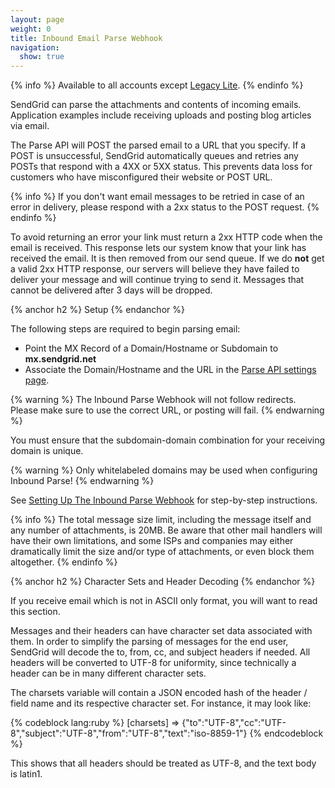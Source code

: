 ```yaml
---
layout: page
weight: 0
title: Inbound Email Parse Webhook
navigation:
  show: true
---
```


{% info %}
Available to all accounts except [Legacy Lite]({{root_url}}/Classroom/Basics/Billing/legacy_lite_plan.html).
{% endinfo %}

SendGrid can parse the attachments and contents of incoming emails. Application examples include receiving uploads and posting blog articles via email.

The Parse API will POST the parsed email to a URL that you specify. If a POST is unsuccessful, SendGrid automatically queues and retries any POSTs that respond with a 4XX or 5XX status. This prevents data loss for customers who have misconfigured their website or POST URL.

{% info %}
If you don't want email messages to be retried in case of an error in delivery, please respond with a 2xx status to the POST request.
{% endinfo %}

To avoid returning an error your link must return a 2xx HTTP code when the email is received. This response lets our system know that your link has received the email. It is then removed from our send queue. If we do **not** get a valid 2xx HTTP response, our servers will believe they have failed to deliver your message and will continue trying to send it. Messages that cannot be delivered after 3 days will be dropped.

{% anchor h2 %}
Setup
{% endanchor %}

The following steps are required to begin parsing email:

-   Point the MX Record of a Domain/Hostname or Subdomain to **mx.sendgrid.net**
-   Associate the Domain/Hostname and the URL in the [Parse API settings page]({{site.site_url}}/developer/reply).

{% warning %}
The Inbound Parse Webhook will not follow redirects. Please make sure to use the correct URL, or posting will fail.
{% endwarning %}

You must ensure that the subdomain-domain combination for your receiving domain is unique.

{% warning %}
Only whitelabeled domains may be used when configuring Inbound Parse!
{% endwarning %}

See [Setting Up The Inbound Parse Webhook]({{root_url}}/Classroom/Basics/Inbound_Parse_Webhook/setting_up_the_inbound_parse_webhook.html) for step-by-step instructions.

{% info %}
The total message size limit, including the message itself and any number of attachments, is 20MB. Be aware that other mail handlers will have their own limitations, and some ISPs and companies may either dramatically limit the size and/or type of attachments, or even block them altogether.
{% endinfo %}

{% anchor h2 %}
Character Sets and Header Decoding
{% endanchor %}

If you receive email which is not in ASCII only format, you will want to read this section.

Messages and their headers can have character set data associated with them. In order to simplify the parsing of messages for the end user, SendGrid will decode the to, from, cc, and subject headers if needed. All headers will be converted to UTF-8 for uniformity, since technically a header can be in many different character sets.

The charsets variable will contain a JSON encoded hash of the header / field name and its respective character set. For instance, it may look like:

{% codeblock lang:ruby %}
[charsets] => {"to":"UTF-8","cc":"UTF-8","subject":"UTF-8","from":"UTF-8","text":"iso-8859-1"}
{% endcodeblock %}

This shows that all headers should be treated as UTF-8, and the text body is latin1.
